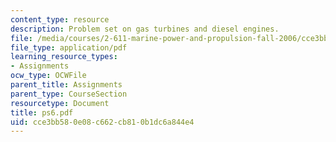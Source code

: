 ```yaml
---
content_type: resource
description: Problem set on gas turbines and diesel engines.
file: /media/courses/2-611-marine-power-and-propulsion-fall-2006/cce3bb580e08c662cb810b1dc6a844e4_ps6.pdf
file_type: application/pdf
learning_resource_types:
- Assignments
ocw_type: OCWFile
parent_title: Assignments
parent_type: CourseSection
resourcetype: Document
title: ps6.pdf
uid: cce3bb58-0e08-c662-cb81-0b1dc6a844e4
---
```

